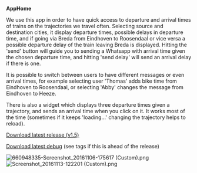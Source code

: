 **AppHome**

We use this app in order to have quick access to departure and arrival times of trains on the trajectories we travel often. Selecting source and destination cities, it display departure times, possible delays in departure time, and if going via Breda from Eindhoven to Roosendaal or vice versa a possible departure delay of the train leaving Breda is displayed. Hitting the 'send' button will guide you to sending a Whatsapp with arrival time given the chosen departure time, and hitting 'send delay' will send an arrival delay if there is one.

It is possible to switch between users to have different messages or even arrival times, for example selecting user 'Thomas' adds bike time from Eindhoven to Roosendaal, or selecting 'Abby' changes the message from Eindhoven to Heeze.

There is also a widget which displays three departure times given a trajectory, and sends an arrival time when you click on it. It works most of the time (sometimes if it keeps 'loading...' changing the trajectory helps to reload).

[Download latest release (v1.5)](https://bitbucket.org/slideclimb/apphome/raw/385f3593256861f3e7046cb02014bcdbb6fbf3f7/AppHome/app/AppHome-release1.5.apk)

[Download latest debug](https://bitbucket.org/slideclimb/apphome/raw/c5049ffd8e9acfbd0beebf88aef372ded5ecfcce/apphome/app/build/outputs/apk/app-debug.apk) (see tags if this is ahead of the release)

![660948335-Screenshot_20161106-175617 (Custom).png](https://bitbucket.org/repo/aqojbG/images/2856234104-660948335-Screenshot_20161106-175617%20\(Custom\).png) ![Screenshot_20161113-122201 (Custom).png](https://bitbucket.org/repo/aqojbG/images/4219494483-Screenshot_20161113-122201%20\(Custom\).png)